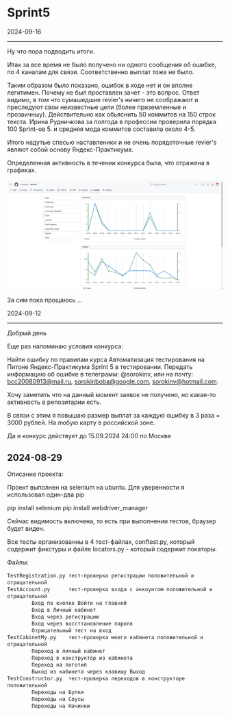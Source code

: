 # Sprint5
2024-09-16
__________

Ну что пора подводить итоги.

Итак за все время не было получено ни одного сообщения об ошибке, по 4 каналам для связи.
Соответственно выплат тоже не было.

Таким образом было показано, ошибок в коде нет и он вполне легитимен. 
Почему не был проставлен зачет - это вопрос. 
Ответ видимо, в том что сумашедшие revier's ничего не соображают и преследуют свои неизвестные цели (более приземленные и прозаичныу).
Действительно как обьяснить 50 коммитов на 150 строк текста. 
Ирина Рудничкова за полгода в профессии проверила порядка 100 Sprint-ов 5. и средняя мода коммитов составила около 4-5. 

Итого надутые спесью наставленики и не очень порядоточные revier's являют собой основу Яндекс-Практикума.

Определенная активность в течении конкурса была, что отражена в графиках.

![img.png](img.png)

За сим пока прощаюсь ...


2024-09-12
__________

Добрый день

Еще раз напоминаю условия конкурса:

Найти ошибку по правилам курса Автоматизация тестирования на Питоне Яндекс-Практикума Sprint 5 в тестировании.
Передать информацию об ошибке в телеграмм: @sorokinv,
или на почту: bcc20080913@mail.ru, sorokinboba@google.com, sorokinv@hotmail.com.

Хочу заметить что на данный момент заявок не получено, но какая-то активность в репозитарии есть.

В связи с этим я повышаю размер выплат за каждую ошибку в 3 раза = 3000 рублей.
На любую карту в российской зоне.

Да и конкурс действует до 15.09.2024 24:00 по Москве

2024-08-29
----------

Описание проекта:

Проект выполнен на selenium на ubuntu.
Для уверенности я использовал один-два pip

pip install selenium
pip install webdriver_manager

Сейчас видимость включена, то есть при выполнении тестов, браузер будет виден. 

Все тесты организованны в 4 тест-файлах, conftest.py, который содержит фикстуры и файле locators.py - 
который содержит локаторы.

Файлы:

    TestRegistration.py тест-проверка регистрации положительной и отрицательной
    TestAccount.py      тест-проверка входа с аккоунтом положительной и отрицательной
            Вход по кнопке Войти на главной
            Вход в Личный кабинет
            Вход через регистрацию
            Вход через воссттановление пароля
            Отрицательный тест на вход
    TestCabinetMy.py    тест-проверка моего кабинета положительной и отрицательной
            Переход в личный кабинет
            Переход в конструктор из кабинета
            Переход на логотип 
            Выход из кабинета через клавишу Выход
    TestConstructor.py  тест-проверка переходов в конструкторе положительной
            Переходы на Булки
            Переходы на Соусы
            Переходы на Начинки

